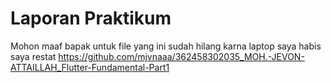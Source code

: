 # Laporan Praktikum
Mohon maaf bapak untuk file yang ini sudah hilang karna laptop saya habis saya restat
https://github.com/mjvnaaa/362458302035_MOH.-JEVON-ATTAILLAH_Flutter-Fundamental-Part1

